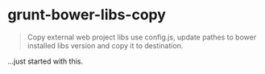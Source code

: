 # grunt-bower-libs-copy
> Copy external web project libs use config.js, update pathes to bower installed libs version and copy it to destination.

...just started with this.
